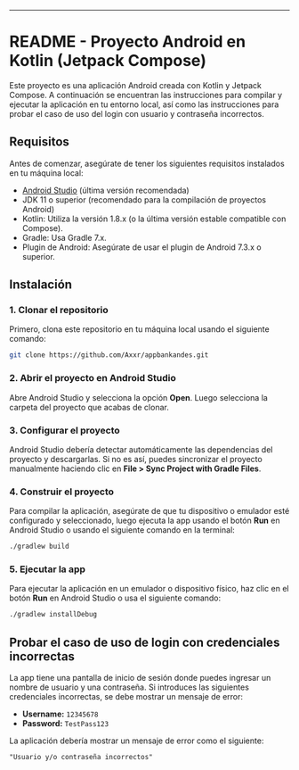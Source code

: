 

---

# README - Proyecto Android en Kotlin (Jetpack Compose)

Este proyecto es una aplicación Android creada con Kotlin y Jetpack Compose. A continuación se encuentran las instrucciones para compilar y ejecutar la aplicación en tu entorno local, así como las instrucciones para probar el caso de uso del login con usuario y contraseña incorrectos.

## Requisitos

Antes de comenzar, asegúrate de tener los siguientes requisitos instalados en tu máquina local:

- [Android Studio](https://developer.android.com/studio) (última versión recomendada)
- JDK 11 o superior (recomendado para la compilación de proyectos Android)
- Kotlin: Utiliza la versión 1.8.x (o la última versión estable compatible con Compose).
- Gradle: Usa Gradle 7.x.
- Plugin de Android: Asegúrate de usar el plugin de Android 7.3.x o superior.

## Instalación

### 1. Clonar el repositorio

Primero, clona este repositorio en tu máquina local usando el siguiente comando:

```bash
git clone https://github.com/Axxr/appbankandes.git
```

### 2. Abrir el proyecto en Android Studio

Abre Android Studio y selecciona la opción **Open**. Luego selecciona la carpeta del proyecto que acabas de clonar.

### 3. Configurar el proyecto

Android Studio debería detectar automáticamente las dependencias del proyecto y descargarlas. Si no es así, puedes sincronizar el proyecto manualmente haciendo clic en **File > Sync Project with Gradle Files**.

### 4. Construir el proyecto

Para compilar la aplicación, asegúrate de que tu dispositivo o emulador esté configurado y seleccionado, luego ejecuta la app usando el botón **Run** en Android Studio o usando el siguiente comando en la terminal:

```bash
./gradlew build
```

### 5. Ejecutar la app

Para ejecutar la aplicación en un emulador o dispositivo físico, haz clic en el botón **Run** en Android Studio o usa el siguiente comando:

```bash
./gradlew installDebug
```

## Probar el caso de uso de login con credenciales incorrectas

La app tiene una pantalla de inicio de sesión donde puedes ingresar un nombre de usuario y una contraseña. Si introduces las siguientes credenciales incorrectas, se debe mostrar un mensaje de error:

- **Username:** `12345678`
- **Password:** `TestPass123`


La aplicación debería mostrar un mensaje de error como el siguiente:

   ```
   "Usuario y/o contraseña incorrectos"
   ```

